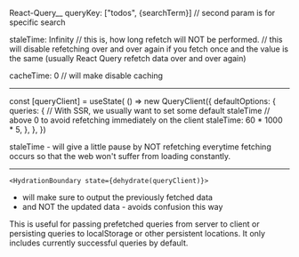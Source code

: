 React-Query__
queryKey: ["todos", {searchTerm}] // second param is for specific search

staleTime: Infinity // this is, how long refetch will NOT be performed. // this will disable refetching over and over again if you fetch once and the value is the same (usually React Query refetch data over and over again)

cacheTime: 0 // will make disable caching

--------------

  const [queryClient] = useState(
    () =>
      new QueryClient({
        defaultOptions: {
          queries: {
            // With SSR, we usually want to set some default staleTime
            // above 0 to avoid refetching immediately on the client
            staleTime: 60 * 1000 * 5,
          },
        },
      })

staleTime - will give a little pause by NOT refetching everytime fetching occurs so that the web won't suffer from loading constantly. 

-----------------------------

    <HydrationBoundary state={dehydrate(queryClient)}>
- will make sure to output the previously fetched data
- and NOT the updated data - avoids confusion this way 


This is useful for passing prefetched queries from server to client or persisting queries to localStorage or other persistent locations. It only includes currently successful queries by default.


      







